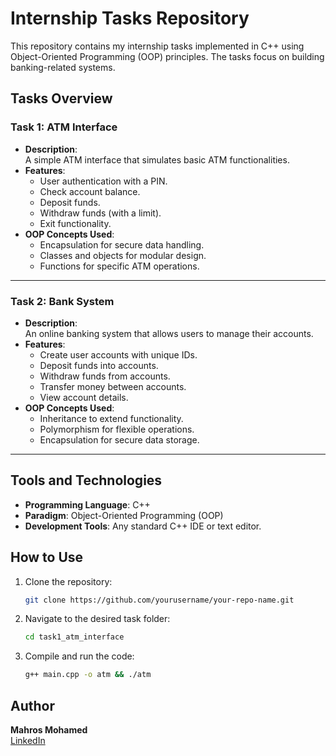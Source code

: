 
# Internship Tasks Repository

This repository contains my internship tasks implemented in C++ using Object-Oriented Programming (OOP) principles. The tasks focus on building banking-related systems.

## Tasks Overview

### Task 1: ATM Interface

- **Description**:  
  A simple ATM interface that simulates basic ATM functionalities.
- **Features**:
  - User authentication with a PIN.
  - Check account balance.
  - Deposit funds.
  - Withdraw funds (with a limit).
  - Exit functionality.
- **OOP Concepts Used**:
  - Encapsulation for secure data handling.
  - Classes and objects for modular design.
  - Functions for specific ATM operations.

---

### Task 2: Bank System

- **Description**:  
  An online banking system that allows users to manage their accounts.
- **Features**:
  - Create user accounts with unique IDs.
  - Deposit funds into accounts.
  - Withdraw funds from accounts.
  - Transfer money between accounts.
  - View account details.
- **OOP Concepts Used**:
  - Inheritance to extend functionality.
  - Polymorphism for flexible operations.
  - Encapsulation for secure data storage.

---

## Tools and Technologies

- **Programming Language**: C++
- **Paradigm**: Object-Oriented Programming (OOP)
- **Development Tools**: Any standard C++ IDE or text editor.

## How to Use

1. Clone the repository:

   ```bash
   git clone https://github.com/yourusername/your-repo-name.git
   ```

2. Navigate to the desired task folder:

   ```bash
   cd task1_atm_interface
   ```

3. Compile and run the code:

   ```bash
   g++ main.cpp -o atm && ./atm
   ```

## Author

**Mahros Mohamed**  
[LinkedIn](https://linkedin.com/in/ma7ros)  
